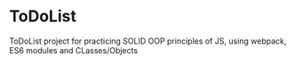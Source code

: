 # ToDoList
ToDoList project for practicing SOLID OOP principles of JS, using webpack, ES6 modules and CLasses/Objects
